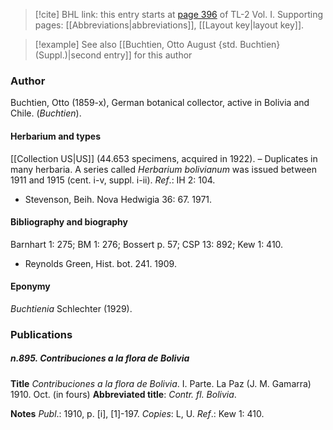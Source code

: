 > [!cite] BHL link: this entry starts at [page 396](https://www.biodiversitylibrary.org/item/103414#page/444/mode/1up) of TL-2 Vol. I.
> Supporting pages: [[Abbreviations|abbreviations]], [[Layout key|layout key]].

> [!example] See also [[Buchtien, Otto August {std. Buchtien} (Suppl.)|second entry]] for this author

### Author

Buchtien, Otto (1859-x), German botanical collector, active in Bolivia and Chile. (*Buchtien*).

#### Herbarium and types

[[Collection US|US]] (44.653 specimens, acquired in 1922). – Duplicates in many herbaria. A series called *Herbarium bolivianum* was issued between 1911 and 1915 (cent. i-v, suppl. i-ii).
*Ref*.: IH 2: 104.
- Stevenson, Beih. Nova Hedwigia 36: 67. 1971.

#### Bibliography and biography

Barnhart 1: 275; BM 1: 276; Bossert p. 57; CSP 13: 892; Kew 1: 410.
- Reynolds Green, Hist. bot. 241. 1909.

#### Eponymy

*Buchtienia* Schlechter (1929).

### Publications

##### n.895. Contribuciones a la flora de Bolivia

**Title**
*Contribuciones a la flora de Bolivia*. I. Parte. La Paz (J. M. Gamarra) 1910. Oct. (in fours)
**Abbreviated title**: *Contr. fl. Bolivia*.

**Notes**
*Publ*.: 1910, p. \[i\], \[1\]-197. *Copies*: L, U.
*Ref*.: Kew 1: 410.

